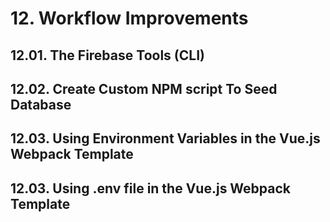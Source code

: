# 12. Workflow Improvements

## 12.01. The Firebase Tools (CLI)

## 12.02. Create Custom NPM script To Seed Database

## 12.03. Using Environment Variables in the Vue.js Webpack Template

## 12.03. Using .env file in the Vue.js Webpack Template
